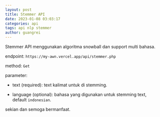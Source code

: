 ```yaml
---
layout: post
title: Stemmer API
date: 2023-01-08 03:03:17
categories: api
tags: api nlp stemmer
author: guangrei
---
```


Stemmer API menggunakan algoritma snowball dan support multi bahasa. <!--more-->

endpoint: `https://my-awn.vercel.app/api/stemmer.php`

method: `Get`

parameter:

- text (required): text kalimat untuk di stemming.

- language (optional): bahasa yang digunakan untuk stemming text, default `indonesian`.

sekian dan semoga bermanfaat.